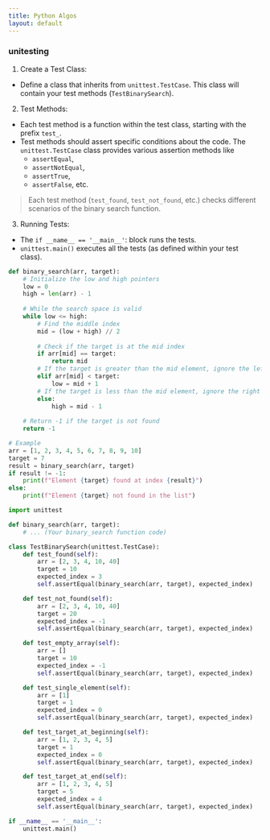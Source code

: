 ```yaml
---
title: Python Algos
layout: default
---
```


### unitesting

1. Create a Test Class:
* Define a class that inherits from `unittest.TestCase`. This class will contain your test methods (`TestBinarySearch`).
2. Test Methods:
* Each test method is a function within the test class, starting with the prefix `test_`.
* Test methods should assert specific conditions about the code. The `unittest.TestCase` class provides various assertion methods like 
  * `assertEqual`,
  * `assertNotEqual`,
  * `assertTrue`,
  * `assertFalse`, etc.

> Each test method (`test_found`, `test_not_found`, etc.) checks different scenarios of the binary search function.

3. Running Tests:
* The `if __name__ == '__main__'`: block runs the tests.
* `unittest.main()` executes all the tests (as defined within your test class).

```python
def binary_search(arr, target):
    # Initialize the low and high pointers
    low = 0
    high = len(arr) - 1
    
    # While the search space is valid
    while low <= high:
        # Find the middle index
        mid = (low + high) // 2
        
        # Check if the target is at the mid index
        if arr[mid] == target:
            return mid
        # If the target is greater than the mid element, ignore the left half
        elif arr[mid] < target:
            low = mid + 1
        # If the target is less than the mid element, ignore the right half
        else:
            high = mid - 1
    
    # Return -1 if the target is not found
    return -1

# Example
arr = [1, 2, 3, 4, 5, 6, 7, 8, 9, 10]
target = 7
result = binary_search(arr, target)
if result != -1:
    print(f"Element {target} found at index {result}")
else:
    print(f"Element {target} not found in the list")

import unittest

def binary_search(arr, target):
    # ... (Your binary_search function code)

class TestBinarySearch(unittest.TestCase):
    def test_found(self):
        arr = [2, 3, 4, 10, 40]
        target = 10
        expected_index = 3
        self.assertEqual(binary_search(arr, target), expected_index)

    def test_not_found(self):
        arr = [2, 3, 4, 10, 40]
        target = 20
        expected_index = -1
        self.assertEqual(binary_search(arr, target), expected_index)

    def test_empty_array(self):
        arr = []
        target = 10
        expected_index = -1
        self.assertEqual(binary_search(arr, target), expected_index)

    def test_single_element(self):
        arr = [1]
        target = 1
        expected_index = 0
        self.assertEqual(binary_search(arr, target), expected_index)

    def test_target_at_beginning(self):
        arr = [1, 2, 3, 4, 5]
        target = 1
        expected_index = 0
        self.assertEqual(binary_search(arr, target), expected_index)

    def test_target_at_end(self):
        arr = [1, 2, 3, 4, 5]
        target = 5
        expected_index = 4
        self.assertEqual(binary_search(arr, target), expected_index)

if __name__ == '__main__':
    unittest.main()
```

